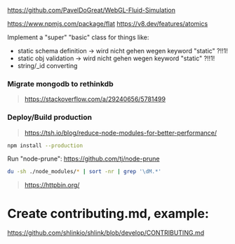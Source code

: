 https://github.com/PavelDoGreat/WebGL-Fluid-Simulation

https://www.npmjs.com/package/flat
https://v8.dev/features/atomics

Implement a "super" "basic" class for things like:
- static schema definition -> wird nicht gehen wegen keyword "static" ?!!1!
- static obj validation -> wird nicht gehen wegen keyword "static" ?!!1!
- string/_id converting


### Migrate mongodb to rethinkdb
> https://stackoverflow.com/a/29240656/5781499


### Deploy/Build production
> https://tsh.io/blog/reduce-node-modules-for-better-performance/
```sh
npm install --production
```
Run "node-prune": https://github.com/tj/node-prune

```sh
du -sh ./node_modules/* | sort -nr | grep '\dM.*'
```

> https://httpbin.org/


# Create contributing.md, example:
https://github.com/shlinkio/shlink/blob/develop/CONTRIBUTING.md